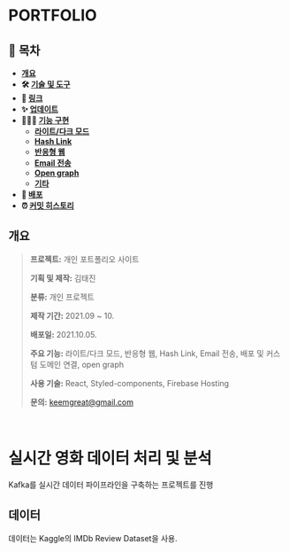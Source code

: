 # **PORTFOLIO**

## **📗 목차**

<b>

- [개요](##-개요)
- 🛠 [기술 및 도구](#-기술-및-도구)
- 🔗 [링크](#-링크)
- ✨ [업데이트](#-업데이트)
- 👨🏻‍💻 [기능 구현](#-기능-구현)
  - [라이트/다크 모드](#1-라이트/다크-모드)
  - [Hash Link](#2-Hash-Link)
  - [반응형 웹](#3-반응형-웹)
  - [Email 전송](#4-Email-전송)
  - [Open graph](#5-Open-graph)
  - [기타](#6-기타-기능)
- 🚀 [배포](#-배포)
- ⏰ [커밋 히스토리](#-커밋-히스토리)

</b>

## **개요**

> **프로젝트:** 개인 포트폴리오 사이트
>
> **기획 및 제작:** 김태진
>
> **분류:** 개인 프로젝트
>
> **제작 기간:** 2021.09 ~ 10.
>
> **배포일:** 2021.10.05.
>
> **주요 기능:** 라이트/다크 모드, 반응형 웹, Hash Link, Email 전송, 배포 및 커스텀 도메인 연결, open graph
>
> **사용 기술:** React, Styled-components, Firebase Hosting
>
> **문의:** keemgreat@gmail.com

<br />

# 실시간 영화 데이터 처리 및 분석
Kafka를 실시간 데이터 파이프라인을 구축하는 프로젝트를 진행
## 데이터
데이터는 Kaggle의 IMDb Review Dataset을 사용.
